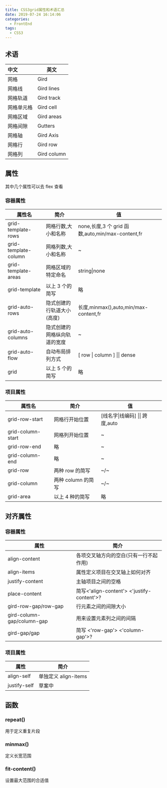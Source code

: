 ```yaml
---
title: CSS3grid属性和术语汇总
date: 2019-07-24 16:14:06
categories:
  - FrontEnd
tags:
  - CSS3
---
```


## 术语

| 中文       | 英文        |
| :--------- | ----------- |
| 网格       | Gird        |
| 网格线     | Gird lines  |
| 网格轨道   | Gird track  |
| 网格单元格 | Gird cell   |
| 网格区域   | Gird areas  |
| 网格间隙   | Gutters     |
| 网格轴     | Gird Axis   |
| 网格行     | Gird row    |
| 网格列     | Gird column |

## 属性

其中几个属性可以去 flex 查看

### 容器属性

| 属性名               | 简介                         | 值                                               |
| -------------------- | ---------------------------- | ------------------------------------------------ |
| grid-template-rows   | 网格行数,大小和名称          | none,长度,3 个 grid 函数,auto,min/max-content,fr |
| grid-template-column | 网格列数,大小和名称          | ~                                                |
| grid-template-areas  | 网格区域的特定命名           | string\|none                                     |
| grid-template        | 以上 3 个的简写              | 略                                               |
| grid-auto-rows       | 隐式创建的行轨道大小(高度)   | 长度,minmax(),auto,min/max-content,fr            |
| grid-auto-columns    | 隐式创建的网格纵向轨道的宽度 | ~                                                |
| grid-auto-flow       | 自动布局排列方式             | [ row \| column ] \|\| dense                     |
| grid                 | 以上 5 个的简写              | 略                                               |

### 项目属性

| 属性名            | 简介               | 值                              |
| ----------------- | ------------------ | ------------------------------- |
| grid-row-start    | 网格行开始位置     | [线名字\|线编码] \|\| 跨度,auto |
| grid-column-start | 网格列开始位置     | ~                               |
| grid-row-end      | 略                 | ~                               |
| grid-column-end   | 略                 | ~                               |
| grid-row          | 两种 row 的简写    | ~/~                             |
| grid-column       | 两种 column 的简写 | ~/~                             |
| grid-area         | 以上 4 种的简写    | 略                              |

## 对齐属性

### 容器属性

| 属性                       | 简介                                       |
| -------------------------- | ------------------------------------------ |
| align-content              | 各项交叉轴方向的空白(只有一行不起作用)     |
| align-items                | 属性定义项目在交叉轴上如何对齐             |
| justify-content            | 主轴项目之间的空格                         |
| place-content              | 简写<'align-content'> <'justify-content'>? |
| gird-row-gap/row-gap       | 行元素之间的间隙大小                       |
| gird-column-gap/column-gap | 用来设置元素列之间的间隔                   |
| gird-gap/gap               | 简写 <'row-gap'> <'column-gap'>?           |

### 项目属性

| 属性         | 简介                 |
| ------------ | -------------------- |
| align-self   | 单独定义 align-items |
| justify-self | 草案中               |

## 函数

### repeat()

用于定义重复片段

### minmax()

定义长宽范围

### fit-content()

设置最大范围的合适值
